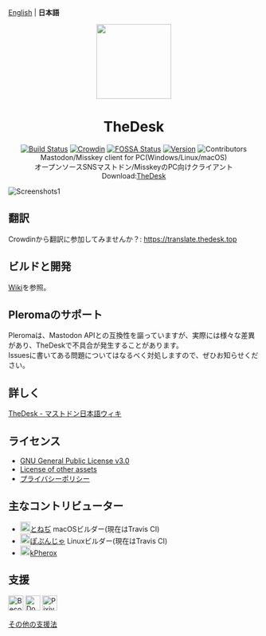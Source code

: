 [English](README.md) | **日本語**
 
<div align="center">

<img src="https://thedesk.top/img/desk.png" width="150" align="center">

<h1 align="center">TheDesk</h1>

[![Build Status](https://travis-ci.org/cutls/TheDesk.svg?branch=master)](https://travis-ci.org/cutls/TheDesk)
[![Crowdin](https://d322cqt584bo4o.cloudfront.net/thedesk/localized.svg)](https://translate.thedesk.top/project/thedesk)
[![FOSSA Status](https://bit.ly/2N4cLd1)](https://bit.ly/31zqMmZ)
[![Version](https://flat.badgen.net/github/release/cutls/TheDesk)](https://github.com/cutls/TheDesk/releases)
![Contributors](https://flat.badgen.net/github/contributors/cutls/TheDesk)  
Mastodon/Misskey client for PC(Windows/Linux/macOS)  
オープンソースSNSマストドン/MisskeyのPC向けクライアント  
Download:[TheDesk](https://thedesk.top)

</div>

![Screenshots1](https://thedesk.top/img/scr1.png)  

## 翻訳
  
Crowdinから翻訳に参加してみませんか？: https://translate.thedesk.top  

## ビルドと開発

[Wiki](https://github.com/cutls/TheDesk/wiki)を参照。

## Pleromaのサポート

Pleromaは、Mastodon APIとの互換性を謳っていますが、実際には様々な差異があり、TheDeskで不具合が発生することがあります。  
Issuesに書いてある問題についてはなるべく対処しますので、ぜひお知らせください。

## 詳しく

[TheDesk - マストドン日本語ウィキ](https://ja.mstdn.wiki/TheDesk)

## ライセンス

* [GNU General Public License v3.0](https://github.com/cutls/TheDesk/blob/master/LICENSE)
* [License of other assets](https://github.com/cutls/TheDesk/wiki/License-of-other-assets)
* [プライバシーポリシー](https://thedesk.top/priv.html)

## 主なコントリビューター

* <img src="https://user-images.githubusercontent.com/17561618/66582029-162df380-ebbc-11e9-8a6f-1832b3a35d89.png" width="20">[とねぢ](https://minohdon.jp/@toneji) macOSビルダー(現在はTravis CI)
* <img src="https://avatars3.githubusercontent.com/u/24523508?s=88&v=4" width="20">[ぽぷんじゃ](https://popon.pptdn.jp/@popn_ja) Linuxビルダー(現在はTravis CI)
* <img src="https://user-images.githubusercontent.com/17561618/66582379-a3714800-ebbc-11e9-8402-d81a35a3be9f.png" width="20">[kPherox](https://pl.kpherox.dev/kPherox)

## 支援

<a href="https://www.patreon.com/cutls"><img src="https://c5.patreon.com/external/logo/become_a_patron_button@2x.png" alt="Become a Patron!" height="30"></a>
<a href="https://liberapay.com/cutls/donate"><img alt="Donate using Liberapay" src="https://liberapay.com/assets/widgets/donate.svg" height="30"></a>
<a href="https://cutls.fanbox.cc"><img alt="PixivFANBOX" src="https://thedesk.top/img/fanbox.png" height="30"></a>

[その他の支援法](https://cutls.dev)